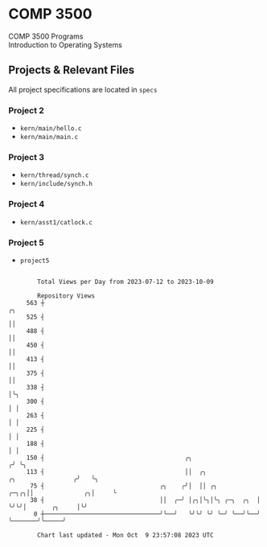 # COMP 3500
COMP 3500 Programs  
Introduction to Operating Systems  
## Projects & Relevant Files
All project specifications are located in `specs`
### Project 2
- `kern/main/hello.c`
- `kern/main/main.c`
### Project 3
- `kern/thread/synch.c`
- `kern/include/synch.h`
### Project 4
- `kern/asst1/catlock.c`
### Project 5
- `project5`

```

        Total Views per Day from 2023-07-12 to 2023-10-09

        Repository Views
     563 ┼                                                                                    ╭╮
     525 ┤                                                                                    ││
     488 ┤                                                                                    ││
     450 ┤                                                                                    ││
     413 ┤                                                                                    ││
     375 ┤                                                                                    ││
     338 ┤                                                                                    │╰╮
     300 ┤                                                                                    │ │
     263 ┤                                                                                    │ │
     225 ┤                                                                                    │ │
     188 ┤                                                                                    │ │
     150 ┤                                       ╭╮                                          ╭╯ ╰╮
     113 ┤                                       ││  ╭╮                   ╭╮                ╭╯   ╰╮
      75 ┤                                ╭╮    ╭╯│  ││ ╭╮           ╭─╮╭╮││              ╭╮│     ╰
      38 ┤                                ││  ╭─╯ │╭╮│╰╮│╰╮ ╭─╮  ╭╮  │ ╰╯╰╯│       ╭╮     │╰╯
       0 ┼────────────────────────────────╯╰──╯   ╰╯╰╯ ╰╯ ╰─╯ ╰──╯╰──╯     ╰───────╯╰─────╯

        Chart last updated - Mon Oct  9 23:57:08 2023 UTC
        
```
